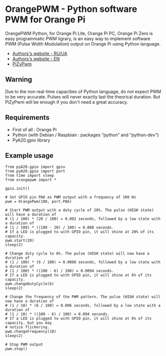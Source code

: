 OrangePWM - Python software PWM for Orange Pi
=======

OrangePWM Python, for Orange Pi Lite, Orange Pi PC, Orange Pi Zero is easy programmatic PWM ligrary, is an easy way to implement software PWM (Pulse Width Modulation) output on Orange Pi using Python language.

* [Authors's website - RU/UA](http://evergreens.com.ua/ru/products/development/iot-devices.html)
* [Authors's website - EN](http://evergreen.team/en/products/development/iot-devices.html)
* [PiZyPwm](https://github.com/aboudou/pizypwm/tree/master/rpi.gpio)


Warning
-------

Due to the non real-time capacities of Python language, do not expect PWM to be very accurate. Pulses will never exactly last the theorical duration. But PiZyPwm will be enough if you don't need a great accuracy.

Requirements
------------

* First of all : Orange Pi
* Python (with Debian / Raspbian : packages “python” and “python-dev”)
* PyA20.gpio library

Example usage
-------------

```
from pyA20.gpio import gpio
from pyA20.gpio import port
from time import sleep
from orangepwm import *

gpio.init()

# Set GPIO pin PA6 as PWM output with a frequency of 100 Hz
pwm = OrangePwm(100, port.PA6)

# Start PWM output with a duty cycle of 20%. The pulse (HIGH state) will have a duration of
# (1 / 100) * (20 / 100) = 0.002 seconds, followed by a low state with a duration of
# (1 / 100) * ((100 - 20) / 100) = 0.008 seconds.
# If a LED is plugged to with GPIO pin, it will shine at 20% of its capacity.
pwm.start(20)
sleep(2)

# Change duty cycle to 6%. The pulse (HIGH state) will now have a duration of
# (1 / 100) * (6 / 100) = 0.0006 seconds, followed by a low state with a duration of
# (1 / 100) * ((100 - 6) / 100) = 0.0094 seconds.
# If a LED is plugged to with GPIO pin, it will shine at 6% of its capacity.
pwm.changeDutyCycle(6)
sleep(2)

# Change the frequency of the PWM pattern. The pulse (HIGH state) will now have a duration of
# (1 / 10) * (6 / 100) = 0.006 seconds, followed by a low state with a duration of
# (1 / 10) * ((100 - 6) / 100) = 0.094 seconds.
# If a LED is plugged to with GPIO pin, it will shine at 6% of its capacity, but you may
# notice flickering.
pwm.changeFrequency(10)
sleep(2)

# Stop PWM output
pwm.stop()
